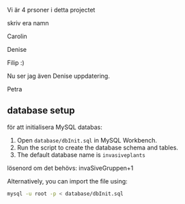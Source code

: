 Vi är 4 prsoner i detta projectet

skriv era namn

Carolin

Denise

Filip :)

Nu ser jag även Denise uppdatering.

Petra

## database setup

för att initialisera MySQL databas: 

1. Open `database/dbInit.sql` in MySQL Workbench.
2. Run the script to create the database schema and tables.
3. The default database name is `invasiveplants`

lösenord om det behövs: invaSiveGruppen+1

Alternatively, you can import the file using:
```bash
mysql -u root -p < database/dbInit.sql

